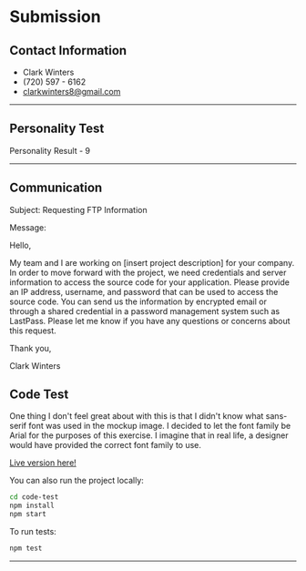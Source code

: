 # Submission

## Contact Information

- Clark Winters
- (720) 597 - 6162
- clarkwinters8@gmail.com

---

## Personality Test

Personality Result - 9

---

## Communication

Subject: Requesting FTP Information

Message:

Hello,

My team and I are working on [insert project description] for your company. In order to move forward with the project, we need credentials and server information to access the source code for your application. Please provide an IP address, username, and password that can be used to access the source code. You can send us the information by encrypted email or through a shared credential in a password management system such as LastPass. Please let me know if you have any questions or concerns about this request.

Thank you,

Clark Winters

## Code Test

One thing I don't feel great about with this is that I didn't know what sans-serif font was used in the mockup image. I decided to let the font family be Arial for the purposes of this exercise. I imagine that in real life, a designer would have provided the correct font family to use.

[Live version here!](https://cwinters-mwi-benchmark.netlify.app/)

You can also run the project locally:

```sh
cd code-test
npm install
npm start
```

To run tests:

```sh
npm test
```

---
